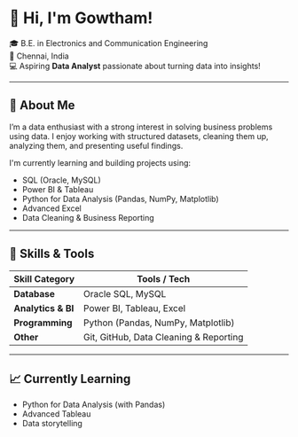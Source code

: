 # 👋 Hi, I'm Gowtham!

🎓 B.E. in Electronics and Communication Engineering  
📍 Chennai, India  
💻 Aspiring **Data Analyst** passionate about turning data into insights!

---

## 🚀 About Me

I’m a data enthusiast with a strong interest in solving business problems using data. I enjoy working with structured datasets, cleaning them up, analyzing them, and presenting useful findings.

I'm currently learning and building projects using:
- SQL (Oracle, MySQL)
- Power BI & Tableau
- Python for Data Analysis (Pandas, NumPy, Matplotlib)
- Advanced Excel
- Data Cleaning & Business Reporting

---

## 🧠 Skills & Tools

| Skill Category       | Tools / Tech                            |
|----------------------|------------------------------------------|
| **Database**         | Oracle SQL, MySQL                       |
| **Analytics & BI**   | Power BI, Tableau, Excel                |
| **Programming**      | Python (Pandas, NumPy, Matplotlib)      |
| **Other**            | Git, GitHub, Data Cleaning & Reporting  |

---



## 📈 Currently Learning

- Python for Data Analysis (with Pandas)
- Advanced Tableau
- Data storytelling
